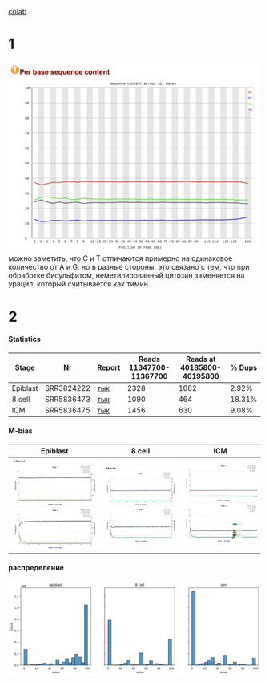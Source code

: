 [colab](https://colab.research.google.com/drive/1K0CYLioVsE7zOCl8F9-3qx15d4ANumKp?usp=sharing)

# 1

![](./img/perbase.png)
можно заметить, что C и T отличаются примерно на одинаковое количество от A и G, но в разные стороны. это связано с тем, что при обработке бисульфитом, неметилированный цитозин заменяется на урацил, который считывается как тимин.

# 2

#### Statistics
Stage    | Nr         | Report        | Reads 11347700-11367700 | Reads at 40185800-40195800 | % Dups
---------|------------|---------------|-------------------------|----------------------------|-------
Epiblast | SRR3824222 | [тык][rep222] | 2328                    | 1062                       | 2.92%
8 cell   | SRR5836473 | [тык][rep473] | 1090                    | 464                        | 18.31%
ICM      | SRR5836475 | [тык][rep475] | 1456                    | 630                        | 9.08%

#### M-bias
Epiblast | 8 cell | ICM
---------|--------|----
![](./img/epiblast_mbias.png) | ![](./img/eightcell_mbias.png) | ![](./img/icm_mbias.png)


#### распределение
![](./img/distribution.png)

[rep222]: ./reports/SRR3824222_1_bismark_bt2_PE_report.html
[rep473]: ./reports/SRR5836473_1_bismark_bt2_PE_report.html
[rep475]: ./reports/SRR5836475_1_bismark_bt2_PE_report.html